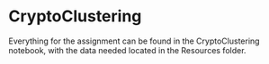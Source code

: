# CryptoClustering

Everything for the assignment can be found in the CryptoClustering notebook, with the data needed located in the Resources folder.  

